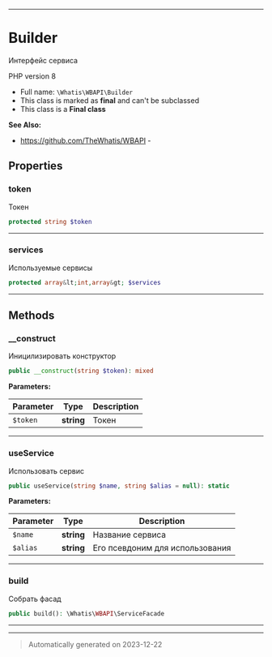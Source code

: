 ***

# Builder

Интерфейс сервиса

PHP version 8

* Full name: `\Whatis\WBAPI\Builder`
* This class is marked as **final** and can't be subclassed
* This class is a **Final class**

**See Also:**

* https://github.com/TheWhatis/WBAPI - 



## Properties


### token

Токен

```php
protected string $token
```






***

### services

Используемые сервисы

```php
protected array&lt;int,array&gt; $services
```






***

## Methods


### __construct

Иницилизировать конструктор

```php
public __construct(string $token): mixed
```








**Parameters:**

| Parameter | Type | Description |
|-----------|------|-------------|
| `$token` | **string** | Токен |





***

### useService

Использовать сервис

```php
public useService(string $name, string $alias = null): static
```








**Parameters:**

| Parameter | Type | Description |
|-----------|------|-------------|
| `$name` | **string** | Название сервиса |
| `$alias` | **string** | Его псевдоним для использования |





***

### build

Собрать фасад

```php
public build(): \Whatis\WBAPI\ServiceFacade
```












***


***
> Automatically generated on 2023-12-22
